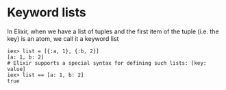 # Keyword lists
In Elixir, when we have a list of tuples and the first item of the tuple (i.e. the key) is an atom, we call it a keyword list

    iex> list = [{:a, 1}, {:b, 2}]
    [a: 1, b: 2]
    # Elixir supports a special syntax for defining such lists: [key: value]
    iex> list == [a: 1, b: 2]
    true
    
